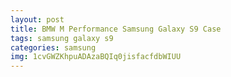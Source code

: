 ```yaml
---
layout: post
title: BMW M Performance Samsung Galaxy S9 Case
tags: samsung galaxy s9
categories: samsung
img: 1cvGWZKhpuADAzaBQIq0jisfacfdbWIUU
---
```

